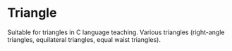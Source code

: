 # Triangle
Suitable for triangles in C language teaching. Various triangles (right-angle triangles, equilateral triangles, equal waist triangles).
